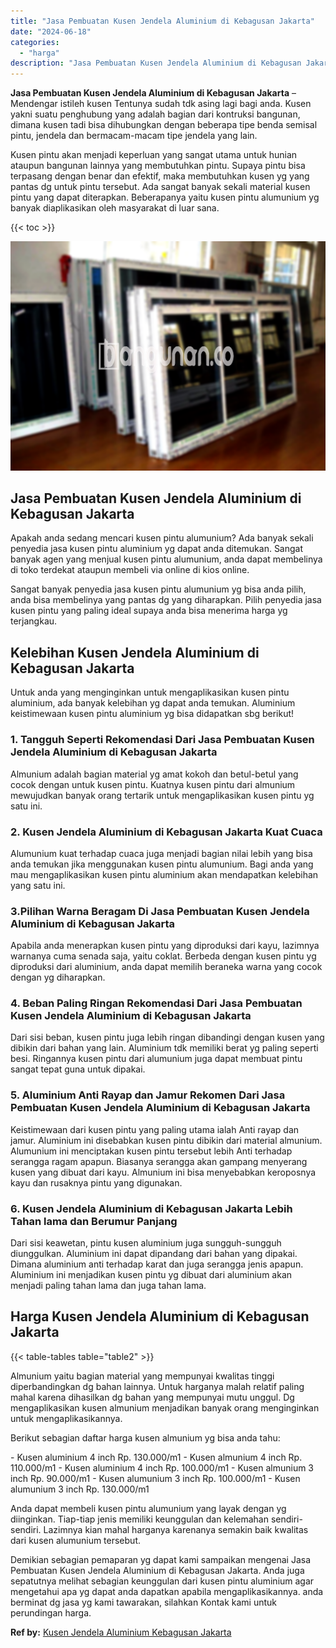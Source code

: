 ```yaml
---
title: "Jasa Pembuatan Kusen Jendela Aluminium di Kebagusan Jakarta"
date: "2024-06-18"
categories: 
  - "harga"
description: "Jasa Pembuatan Kusen Jendela Aluminium di Kebagusan Jakarta. Demikian sebagian pemaparan yg dapat kami sampaikan mengenai Jasa Pembuatan Kusen Jendela Alumin..."
---
```


**Jasa Pembuatan Kusen Jendela Aluminium di Kebagusan Jakarta** – Mendengar istileh kusen Tentunya sudah tdk asing lagi bagi anda. Kusen yakni suatu penghubung yang adalah bagian dari kontruksi bangunan, dimana kusen tadi bisa dihubungkan dengan beberapa tipe benda semisal pintu, jendela dan bermacam-macam tipe jendela yang lain.

Kusen pintu akan menjadi keperluan yang sangat utama untuk hunian ataupun bangunan lainnya yang membutuhkan pintu. Supaya pintu bisa terpasang dengan benar dan efektif, maka membutuhkan kusen yg yang pantas dg untuk pintu tersebut. Ada sangat banyak sekali material kusen pintu yang dapat diterapkan. Beberapanya yaitu kusen pintu alumunium yg banyak diaplikasikan oleh masyarakat di luar sana.

{{< toc >}}

![Jasa Pembuatan Kusen Jendela Aluminium di Kebagusan Jakarta](/images/harga-kusen-jendela-alumunium-25.png)

## Jasa Pembuatan Kusen Jendela Aluminium di Kebagusan Jakarta

Apakah anda sedang mencari kusen pintu alumunium? Ada banyak sekali penyedia jasa kusen pintu aluminium yg dapat anda ditemukan. Sangat banyak agen yang menjual kusen pintu alumunium, anda dapat membelinya di toko terdekat ataupun membeli via online di kios online.

Sangat banyak penyedia jasa kusen pintu alumunium yg bisa anda pilih, anda bisa membelinya yang pantas dg yang diharapkan. Pilih penyedia jasa kusen pintu yang paling ideal supaya anda bisa menerima harga yg terjangkau.

## Kelebihan Kusen Jendela Aluminium di Kebagusan Jakarta

Untuk anda yang menginginkan untuk mengaplikasikan kusen pintu aluminium, ada banyak kelebihan yg dapat anda temukan. Aluminium keistimewaan kusen pintu aluminium yg bisa didapatkan sbg berikut!

### 1\. Tangguh Seperti Rekomendasi Dari Jasa Pembuatan Kusen Jendela Aluminium di Kebagusan Jakarta

Almunium adalah bagian material yg amat kokoh dan betul-betul yang cocok dengan untuk kusen pintu. Kuatnya kusen pintu dari almunium mewujudkan banyak orang tertarik untuk mengaplikasikan kusen pintu yg satu ini.

### 2\. Kusen Jendela Aluminium di Kebagusan Jakarta Kuat Cuaca

Alumunium kuat terhadap cuaca juga menjadi bagian nilai lebih yang bisa anda temukan jika menggunakan kusen pintu alumunium. Bagi anda yang mau mengaplikasikan kusen pintu aluminium akan mendapatkan kelebihan yang satu ini.

### 3.Pilihan Warna Beragam Di Jasa Pembuatan Kusen Jendela Aluminium di Kebagusan Jakarta

Apabila anda menerapkan kusen pintu yang diproduksi dari kayu, lazimnya warnanya cuma senada saja, yaitu coklat. Berbeda dengan kusen pintu yg diproduksi dari aluminium, anda dapat memilih beraneka warna yang cocok dengan yg diharapkan.

### 4\. Beban Paling Ringan Rekomendasi Dari Jasa Pembuatan Kusen Jendela Aluminium di Kebagusan Jakarta

Dari sisi beban, kusen pintu juga lebih ringan dibandingi dengan kusen yang dibikin dari bahan yang lain. Aluminium tdk memiliki berat yg paling seperti besi. Ringannya kusen pintu dari alumunium juga dapat membuat pintu sangat tepat guna untuk dipakai.

### 5\. Aluminium Anti Rayap dan Jamur Rekomen Dari Jasa Pembuatan Kusen Jendela Aluminium di Kebagusan Jakarta

Keistimewaan dari kusen pintu yang paling utama ialah Anti rayap dan jamur. Aluminium ini disebabkan kusen pintu dibikin dari material almunium. Alumunium ini menciptakan kusen pintu tersebut lebih Anti terhadap serangga ragam apapun. Biasanya serangga akan gampang menyerang kusen yang dibuat dari kayu. Almunium ini bisa menyebabkan keroposnya kayu dan rusaknya pintu yang digunakan.

### 6\. Kusen Jendela Aluminium di Kebagusan Jakarta Lebih Tahan lama dan Berumur Panjang

Dari sisi keawetan, pintu kusen aluminium juga sungguh-sungguh diunggulkan. Aluminium ini dapat dipandang dari bahan yang dipakai. Dimana aluminium anti terhadap karat dan juga serangga jenis apapun. Aluminium ini menjadikan kusen pintu yg dibuat dari aluminium akan menjadi paling tahan lama dan juga tahan lama.

## Harga Kusen Jendela Aluminium di Kebagusan Jakarta

{{< table-tables table="table2" >}}

Almunium yaitu bagian material yang mempunyai kwalitas tinggi diperbandingkan dg bahan lainnya. Untuk harganya malah relatif paling mahal karena dihasilkan dg bahan yang mempunyai mutu unggul. Dg mengaplikasikan kusen almunium menjadikan banyak orang menginginkan untuk mengaplikasikannya.

Berikut sebagian daftar harga kusen almunium yg bisa anda tahu:

\- Kusen aluminium 4 inch Rp. 130.000/m1 - Kusen almunium 4 inch Rp. 110.000/m1 - Kusen aluminium 4 inch Rp. 100.000/m1 - Kusen almunium 3 inch Rp. 90.000/m1 - Kusen alumunium 3 inch Rp. 100.000/m1 - Kusen alumunium 3 inch Rp. 130.000/m1

Anda dapat membeli kusen pintu alumunium yang layak dengan yg diinginkan. Tiap-tiap jenis memiliki keunggulan dan kelemahan sendiri-sendiri. Lazimnya kian mahal harganya karenanya semakin baik kwalitas dari kusen alumunium tersebut.

Demikian sebagian pemaparan yg dapat kami sampaikan mengenai Jasa Pembuatan Kusen Jendela Aluminium di Kebagusan Jakarta. Anda juga sepatutnya melihat sebagian keunggulan dari kusen pintu aluminium agar mengetahui apa yg dapat anda dapatkan apabila mengaplikasikannya. anda berminat dg jasa yg kami tawarakan, silahkan Kontak kami untuk perundingan harga.

**Ref by:** [Kusen Jendela Aluminium Kebagusan Jakarta](https://id.wikipedia.org/wiki/Kusen)
